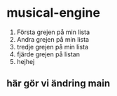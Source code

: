 # musical-engine
1. Första grejen på min lista
2. Andra grejen på min lista
3. tredje grejen på min lista
4. fjärde grejen på listan 
5. hejhej
## här gör vi ändring main 